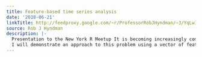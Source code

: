 ```yaml
---
title: Feature-based time series analysis
date: '2018-06-21'
linkTitle: http://feedproxy.google.com/~r/ProfessorRobJHyndman/~3/YqLwIAS1zRE/
source: Rob J Hyndman
description: |-
  Presentation to the New York R Meetup It is becoming increasingly common for organizations to collect very large amounts of data over time. Data visualization is essential for exploring and understanding structures and patterns, and to identify unusual observations. However, the sheer quantity of data available means that new time series visualisation methods are needed.
  I will demonstrate an approach to this problem using a vector of features on each time series, measuring characteristics of th
---
```

